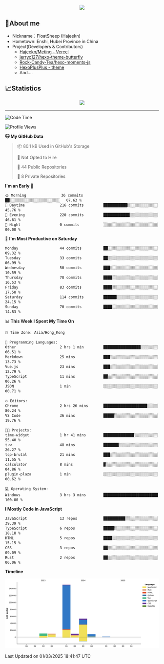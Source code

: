 <p align="center">
   <a href="https://git.io/typing-svg"><img src="https://readme-typing-svg.demolab.com?font=Fira+Code&pause=1000&color=F7DD11&center=true&vCenter=true&width=435&lines=Floating+in+the+clouds~;I'm+glad+to+meet+you+again" /></a>
</p>

## 🥱About me

- Nickname：FloatSheep (Hajeekn)
- Hometown: Enshi, Hubei Province in China
- Project(Developers & Contributors)
   - [Hajeekn/Meting - Vercel](https://github.com/hajeekn/vercel-meting)
   - [jerryc127/hexo-theme-butterfly](https://github.com/jerryc127/hexo-theme-butterfly)
   - [Rock-Candy-Tea/hexo-moments-js](https://github.com/Rock-Candy-Tea/hexo-moments-js)
   - [HexoPlusPlus - theme](https://github.com/HexoPlusPlus/HexoPlusPlus)
   - And....


## 📈Statistics

<div align="center">
<img src="https://github-readme-stats-git-masterrstaa-rickstaa.vercel.app/api?username=FloatSheep" />
</div>

---

<!--START_SECTION:waka-->
![Code Time](http://img.shields.io/badge/Code%20Time-317%20hrs%2025%20mins-blue)

![Profile Views](http://img.shields.io/badge/Profile%20Views-0-blue)

**🐱 My GitHub Data** 

> 📦 80.1 kB Used in GitHub's Storage 
 > 
> 🚫 Not Opted to Hire
 > 
> 📜 44 Public Repositories 
 > 
> 🔑 8 Private Repositories 
 > 
**I'm an Early 🐤** 

```text
🌞 Morning                36 commits          ██░░░░░░░░░░░░░░░░░░░░░░░   07.63 % 
🌆 Daytime                216 commits         ███████████░░░░░░░░░░░░░░   45.76 % 
🌃 Evening                220 commits         ████████████░░░░░░░░░░░░░   46.61 % 
🌙 Night                  0 commits           ░░░░░░░░░░░░░░░░░░░░░░░░░   00.00 % 
```
📅 **I'm Most Productive on Saturday** 

```text
Monday                   44 commits          ██░░░░░░░░░░░░░░░░░░░░░░░   09.32 % 
Tuesday                  33 commits          ██░░░░░░░░░░░░░░░░░░░░░░░   06.99 % 
Wednesday                50 commits          ███░░░░░░░░░░░░░░░░░░░░░░   10.59 % 
Thursday                 78 commits          ████░░░░░░░░░░░░░░░░░░░░░   16.53 % 
Friday                   83 commits          ████░░░░░░░░░░░░░░░░░░░░░   17.58 % 
Saturday                 114 commits         ██████░░░░░░░░░░░░░░░░░░░   24.15 % 
Sunday                   70 commits          ████░░░░░░░░░░░░░░░░░░░░░   14.83 % 
```


📊 **This Week I Spent My Time On** 

```text
🕑︎ Time Zone: Asia/Hong_Kong

💬 Programming Languages: 
Other                    2 hrs 1 min         █████████████████░░░░░░░░   66.51 % 
Markdown                 25 mins             ███░░░░░░░░░░░░░░░░░░░░░░   13.73 % 
Vue.js                   23 mins             ███░░░░░░░░░░░░░░░░░░░░░░   12.79 % 
TypeScript               11 mins             ██░░░░░░░░░░░░░░░░░░░░░░░   06.26 % 
JSON                     1 min               ░░░░░░░░░░░░░░░░░░░░░░░░░   00.71 % 

🔥 Editors: 
Chrome                   2 hrs 26 mins       ████████████████████░░░░░   80.24 % 
VS Code                  36 mins             █████░░░░░░░░░░░░░░░░░░░░   19.76 % 

🐱‍💻 Projects: 
time-widget              1 hr 41 mins        ██████████████░░░░░░░░░░░   55.40 % 
t-w                      48 mins             ███████░░░░░░░░░░░░░░░░░░   26.27 % 
tcp-brutal               21 mins             ███░░░░░░░░░░░░░░░░░░░░░░   11.55 % 
calculator               8 mins              █░░░░░░░░░░░░░░░░░░░░░░░░   04.86 % 
plugin-plaza             1 min               ░░░░░░░░░░░░░░░░░░░░░░░░░   00.62 % 

💻 Operating System: 
Windows                  3 hrs 3 mins        █████████████████████████   100.00 % 
```

**I Mostly Code in JavaScript** 

```text
JavaScript               13 repos            ██████████░░░░░░░░░░░░░░░   39.39 % 
TypeScript               6 repos             █████░░░░░░░░░░░░░░░░░░░░   18.18 % 
HTML                     5 repos             ████░░░░░░░░░░░░░░░░░░░░░   15.15 % 
CSS                      3 repos             ██░░░░░░░░░░░░░░░░░░░░░░░   09.09 % 
Rust                     2 repos             ██░░░░░░░░░░░░░░░░░░░░░░░   06.06 % 
```



**Timeline**

![Lines of Code chart](https://raw.githubusercontent.com/FloatSheep/FloatSheep/main/assets/bar_graph.png)


 Last Updated on 01/03/2025 18:41:47 UTC
<!--END_SECTION:waka-->

